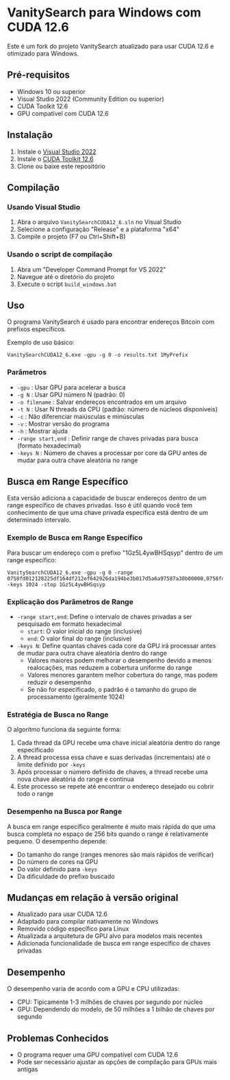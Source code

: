 # VanitySearch para Windows com CUDA 12.6

Este é um fork do projeto VanitySearch atualizado para usar CUDA 12.6 e otimizado para Windows.

## Pré-requisitos

- Windows 10 ou superior
- Visual Studio 2022 (Community Edition ou superior)
- CUDA Toolkit 12.6
- GPU compatível com CUDA 12.6

## Instalação

1. Instale o [Visual Studio 2022](https://visualstudio.microsoft.com/pt-br/downloads/)
2. Instale o [CUDA Toolkit 12.6](https://developer.nvidia.com/cuda-downloads)
3. Clone ou baixe este repositório

## Compilação

### Usando Visual Studio

1. Abra o arquivo `VanitySearchCUDA12_6.sln` no Visual Studio
2. Selecione a configuração "Release" e a plataforma "x64"
3. Compile o projeto (F7 ou Ctrl+Shift+B)

### Usando o script de compilação

1. Abra um "Developer Command Prompt for VS 2022"
2. Navegue até o diretório do projeto
3. Execute o script `build_windows.bat`

## Uso

O programa VanitySearch é usado para encontrar endereços Bitcoin com prefixos específicos.

Exemplo de uso básico:

```
VanitySearchCUDA12_6.exe -gpu -g 0 -o results.txt 1MyPrefix
```

### Parâmetros

- `-gpu` : Usar GPU para acelerar a busca
- `-g N` : Usar GPU número N (padrão: 0)
- `-o filename` : Salvar endereços encontrados em um arquivo
- `-t N` : Usar N threads da CPU (padrão: número de núcleos disponíveis)
- `-c` : Não diferenciar maiúsculas e minúsculas
- `-v` : Mostrar versão do programa
- `-h` : Mostrar ajuda
- `-range start,end` : Definir range de chaves privadas para busca (formato hexadecimal)
- `-keys N` : Número de chaves a processar por core da GPU antes de mudar para outra chave aleatória no range

## Busca em Range Específico

Esta versão adiciona a capacidade de buscar endereços dentro de um range específico de chaves privadas. Isso é útil quando você tem conhecimento de que uma chave privada específica está dentro de um determinado intervalo.

### Exemplo de Busca em Range Específico

Para buscar um endereço com o prefixo "1Gz5L4ywBHSqsyp" dentro de um range específico:

```
VanitySearchCUDA12_6.exe -gpu -g 0 -range 0758fd012128225df164df212ef642926da194be3b017d5a6a97587a30b00000,0758fd012128225df164df212ef642926da194be3b017d5a6a97587a3ef00000 -keys 1024 -stop 1Gz5L4ywBHSqsyp
```

### Explicação dos Parâmetros de Range

- `-range start,end`: Define o intervalo de chaves privadas a ser pesquisado em formato hexadecimal
  - `start`: O valor inicial do range (inclusive)
  - `end`: O valor final do range (inclusive)
- `-keys N`: Define quantas chaves cada core da GPU irá processar antes de mudar para outra chave aleatória dentro do range
  - Valores maiores podem melhorar o desempenho devido a menos realocações, mas reduzem a cobertura uniforme do range
  - Valores menores garantem melhor cobertura do range, mas podem reduzir o desempenho
  - Se não for especificado, o padrão é o tamanho do grupo de processamento (geralmente 1024)

### Estratégia de Busca no Range

O algoritmo funciona da seguinte forma:
1. Cada thread da GPU recebe uma chave inicial aleatória dentro do range especificado
2. A thread processa essa chave e suas derivadas (incrementais) até o limite definido por `-keys`
3. Após processar o número definido de chaves, a thread recebe uma nova chave aleatória do range e continua
4. Este processo se repete até encontrar o endereço desejado ou cobrir todo o range

### Desempenho na Busca por Range

A busca em range específico geralmente é muito mais rápida do que uma busca completa no espaço de 256 bits quando o range é relativamente pequeno. O desempenho depende:

- Do tamanho do range (ranges menores são mais rápidos de verificar)
- Do número de cores na GPU
- Do valor definido para `-keys`
- Da dificuldade do prefixo buscado

## Mudanças em relação à versão original

- Atualizado para usar CUDA 12.6
- Adaptado para compilar nativamente no Windows
- Removido código específico para Linux
- Atualizada a arquitetura de GPU alvo para modelos mais recentes
- Adicionada funcionalidade de busca em range específico de chaves privadas

## Desempenho

O desempenho varia de acordo com a GPU e CPU utilizadas:

- CPU: Tipicamente 1-3 milhões de chaves por segundo por núcleo
- GPU: Dependendo do modelo, de 50 milhões a 1 bilhão de chaves por segundo

## Problemas Conhecidos

- O programa requer uma GPU compatível com CUDA 12.6
- Pode ser necessário ajustar as opções de compilação para GPUs mais antigas 